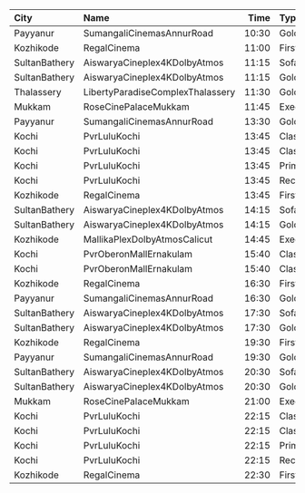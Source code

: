 | City          | Name                             |  Time | Type          | Price | Capacity | Booked |
| :------------ | :------------------------------- | ----: | :------------ | ----: | -------: | -----: |
| Payyanur      | SumangaliCinemasAnnurRoad        | 10:30 | GoldenCircle  |  110₹ |      192 |     95 |
| Kozhikode     | RegalCinema                      | 11:00 | FirstClassSc3 |  200₹ |       79 |      6 |
| SultanBathery | AiswaryaCineplex4KDolbyAtmos     | 11:15 | SofaSeat      |  170₹ |       44 |     19 |
| SultanBathery | AiswaryaCineplex4KDolbyAtmos     | 11:15 | GoldClass     |  110₹ |       63 |     31 |
| Thalassery    | LibertyParadiseComplexThalassery | 11:30 | Gold          |  125₹ |      214 |    177 |
| Mukkam        | RoseCinePalaceMukkam             | 11:45 | Executive     |  112₹ |      161 |     82 |
| Payyanur      | SumangaliCinemasAnnurRoad        | 13:30 | GoldenCircle  |  110₹ |      192 |     95 |
| Kochi         | PvrLuluKochi                     | 13:45 | Classic       |  140₹ |       39 |     23 |
| Kochi         | PvrLuluKochi                     | 13:45 | ClassicPlus   |  160₹ |       91 |     87 |
| Kochi         | PvrLuluKochi                     | 13:45 | Prime         |  190₹ |       68 |     68 |
| Kochi         | PvrLuluKochi                     | 13:45 | Recliner      |  350₹ |       10 |      9 |
| Kozhikode     | RegalCinema                      | 13:45 | FirstClassSc3 |  200₹ |       79 |     14 |
| SultanBathery | AiswaryaCineplex4KDolbyAtmos     | 14:15 | SofaSeat      |  170₹ |       44 |     19 |
| SultanBathery | AiswaryaCineplex4KDolbyAtmos     | 14:15 | GoldClass     |  110₹ |       63 |     31 |
| Kozhikode     | MallikaPlexDolbyAtmosCalicut     | 14:45 | Executive     |  140₹ |      163 |     89 |
| Kochi         | PvrOberonMallErnakulam           | 15:40 | Classic       |  129₹ |       54 |     27 |
| Kochi         | PvrOberonMallErnakulam           | 15:40 | ClassicPlus   |  160₹ |      104 |     67 |
| Kozhikode     | RegalCinema                      | 16:30 | FirstClassSc3 |  200₹ |       79 |      6 |
| Payyanur      | SumangaliCinemasAnnurRoad        | 16:30 | GoldenCircle  |  110₹ |      192 |     95 |
| SultanBathery | AiswaryaCineplex4KDolbyAtmos     | 17:30 | SofaSeat      |  170₹ |       44 |     19 |
| SultanBathery | AiswaryaCineplex4KDolbyAtmos     | 17:30 | GoldClass     |  110₹ |       63 |     31 |
| Kozhikode     | RegalCinema                      | 19:30 | FirstClassSc3 |  200₹ |       79 |     16 |
| Payyanur      | SumangaliCinemasAnnurRoad        | 19:30 | GoldenCircle  |  110₹ |      192 |     95 |
| SultanBathery | AiswaryaCineplex4KDolbyAtmos     | 20:30 | SofaSeat      |  170₹ |       44 |     19 |
| SultanBathery | AiswaryaCineplex4KDolbyAtmos     | 20:30 | GoldClass     |  110₹ |       63 |     31 |
| Mukkam        | RoseCinePalaceMukkam             | 21:00 | Executive     |  112₹ |      161 |     80 |
| Kochi         | PvrLuluKochi                     | 22:15 | Classic       |  140₹ |       39 |     30 |
| Kochi         | PvrLuluKochi                     | 22:15 | ClassicPlus   |  160₹ |       91 |     90 |
| Kochi         | PvrLuluKochi                     | 22:15 | Prime         |  190₹ |       68 |     68 |
| Kochi         | PvrLuluKochi                     | 22:15 | Recliner      |  350₹ |       10 |     10 |
| Kozhikode     | RegalCinema                      | 22:30 | FirstClassSc3 |  200₹ |       79 |      4 |